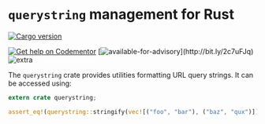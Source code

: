 `querystring` management for Rust
====================

[![Cargo version](https://img.shields.io/crates/v/querystring.svg)](https://crates.io/crates/querystring)

[![Get help on Codementor](https://cdn.codementor.io/badges/get_help_github.svg)](https://www.codementor.io/francois-guillaume-ribreau?utm_source=github&utm_medium=button&utm_term=francois-guillaume-ribreau&utm_campaign=github)  [![available-for-advisory](https://img.shields.io/badge/available%20for%20advising-yes-ff69b4.svg?)](http://bit.ly/2c7uFJq) ![extra](https://img.shields.io/badge/actively%20maintained-yes-ff69b4.svg?)


The `querystring` crate provides utilities <!-- for parsing and --> formatting URL query strings. It can be accessed using:

```rust
extern crate querystring;

assert_eq!(querystring::stringify(vec![("foo", "bar"), ("baz", "qux")]), "foo=bar&baz=qux&");
```
